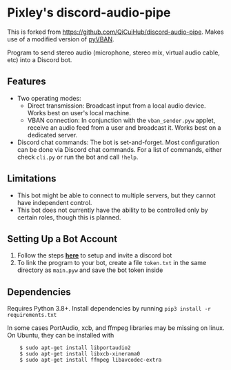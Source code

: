 # Pixley's discord-audio-pipe

This is forked from https://github.com/QiCuiHub/discord-audio-pipe.  Makes use of a modified version of [pyVBAN](https://github.com/TheStaticTurtle/pyVBAN).

Program to send stereo audio (microphone, stereo mix, virtual audio cable, etc) into a Discord bot.

## Features
* Two operating modes:
    * Direct transmission: Broadcast input from a local audio device.  Works best on user's local machine.
    * VBAN connection: In conjunction with the `vban_sender.pyw` applet, receive an audio feed from a user and broadcast it.  Works best on a dedicated server.
* Discord chat commands: The bot is set-and-forget.  Most configuration can be done via Discord chat commands.  For a list of commands, either check `cli.py` or run the bot and call `!help`.

## Limitations
* This bot might be able to connect to multiple servers, but they cannot have independent control.
* This bot does not currently have the ability to be controlled only by certain roles, though this is planned.

## Setting Up a Bot Account
1. Follow the steps [**here**](https://discordpy.readthedocs.io/en/latest/discord.html) to setup and invite a discord bot
2. To link the program to your bot, create a file ``token.txt`` in the same directory as `main.pyw` and save the bot token inside

## Dependencies
Requires Python 3.8+. Install dependencies by running `pip3 install -r requirements.txt`

In some cases PortAudio, xcb, and ffmpeg libraries may be missing on linux. On Ubuntu, they can be installed with
```
    $ sudo apt-get install libportaudio2
    $ sudo apt-get install libxcb-xinerama0
    $ sudo apt-get install ffmpeg libavcodec-extra
```